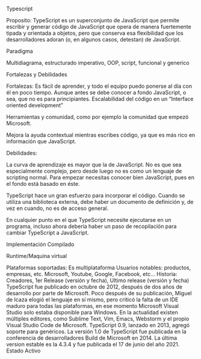 ﻿Typescript


Proposito: 
TypeScript es un superconjunto de JavaScript que permite escribir y generar código de JavaScript que opera de manera fuertemente tipada y orientada a objetos, pero que conserva esa flexibilidad que los desarrolladores adoran (o, en algunos casos, detestan) de JavaScript.


Paradigma


Multidiagrama, estructurado imperativo, OOP, script, funcional y generico


Fortalezas y Debilidades


Fortalezas: 
Es fácil de aprender, y todo el equipo puedo ponerse al día con él en poco tiempo. Aunque antes se debe conocer a fondo JavaScript, o sea, que no es para principiantes.
Escalabilidad del código en un “Interface oriented development”


Herramientas y comunidad, como por ejemplo la comunidad que empezó Microsoft.


Mejora la ayuda contextual mientras escribes código, ya que es más rico en información que JavaScript. 


Debilidades:


La curva de aprendizaje es mayor que la de JavaScript. No es que sea especialmente complejo, pero desde luego no es como un lenguaje de scripting normal. Para empezar necesitas conocer bien JavaScript, pues en el fondo está basado en éste.


TypeScript hace un gran esfuerzo para incorporar el código.
Cuando se utiliza una biblioteca externa, debe haber un documento de definición y, de vez en cuando, no es de acceso general.


En cualquier punto en el que TypeScript necesite ejecutarse en un programa, incluso ahora debería haber un paso de recopilación para cambiar TypeScript a JavaScript.


Implementación
Compilado


Runtime/Maquina virtual


Plataformas soportadas:
Es multiplataforma
Usuarios notables: productos, empresas, etc.
Microsoft, Youtube, Google, Facebook, etc…
Historia: Creadores, 1er Release (versión y fecha), Ultimo release (versión y fecha)
TypeScript fue publicado en octubre de 2012, después de dos años de desarrollo por parte de Microsoft. Poco después de su publicación, Miguel de Icaza elogió el lenguaje en sí mismo, pero criticó la falta de un IDE maduro para todas las plataformas, en ese momento Microsoft Visual Studio solo estaba disponible para Windows. En la actualidad existen múltiples editores, como Sublime Text, Vim, Emacs, Webstorm y el propio Visual Studio Code de Microsoft.
TypeScript 0.9, lanzado en 2013, agregó soporte para genéricos. La versión 1.0 de TypeScript fue publicada en la conferencia de desarrolladores Build de Microsoft en 2014.
La última version estable es la 4.3.4 y fue publicada el 17 de junio del año 2021.
Estado 
Activo